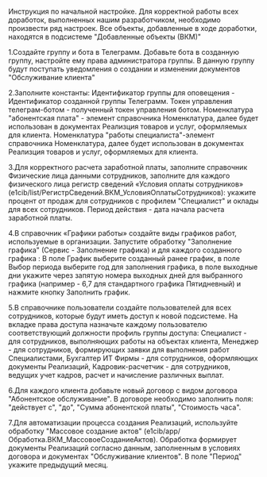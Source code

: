 Инструкция по начальной настройке.
Для корректной работы всех доработок, выполненных нашим разработчиком, необходимо произвести ряд настроек. Все объекты, добавленные в ходе доработки, находятся в подсистеме "Добавленные объекты (ВКМ)"

1.Создайте группу и бота в Телеграмм. Добавьте бота в созданную группу, настройте ему права администратора группы. В данную группу будут поступать уведомления о создании и изменении документов "Обслуживание клиента"

2.Заполните константы: 
Идентификатор группы для оповещения - Идентификатор созданной группы Телеграмм.
Токен управления телеграм-ботом - полученный токен управления ботом.
Номенклатура "абонентская плата" - элемент справочника Номенклатура, далее будет использован в документах Реализция товаров и услуг, оформляемых для клиента.
Номенклатура "работы специалиста"-элемент справочника Номенклатура, далее будет использован в документах Реализция товаров и услуг, оформляемых для клиента. 

3.Для корректного расчета заработной платы, заполните справочник Физические лица данными сотрудников, заполните для каждого физического лица регистр сведений «Условия оплаты сотрудников» (e1cib/list/РегистрСведений.ВКМ_УсловияОплатыСотрудников): укажите процент от продаж для  сотрудников с профилем "Специалист" и оклады для всех сотрудников. Период действия - дата начала расчета заработной платы.

4.В справочник «Графики работы» создайте виды графиков работ, используемые в организации. Запустите обработку "Заполнение графика" (Сервис - Заполнение графика) и для каждого созданного графика :
В поле График выберите созданный ранее график, в поле Выбор периода выберите год для заполнения графика, в поле выходные дни укажите через запятую номера выходных дней для выбранного графика (например - 6,7 для стандартного графика Пятидневный) и нажмите кнопку Заполнить график. 

5.В справочнике пользователи создайте пользователей для всех сотрудников, которые будут иметь доступ к новой подсистеме. На вкладке права доступа назначьте каждому пользователю соответствующий должности профиль группы доступа: 
Специалист - для сотрудников, выполняющих работы на объектах клиента, 
Менеджер - для сотрудников, формирующих заявки для выполнения работ Специалистами, 
Бухгалтер ИТ Фирмы - для сотрудников, оформляющих документы Реализаций, 
Кадровик-расчетчик - для сотрудников, ведущих учет кадров, расчет и начисление различных выплат.

6.Для каждого клиента добавьте новый договор с видом договора "Абонентское обслуживание". В договоре необходимо заполнить поля: "действует с", "до", "Сумма абонентской платы", "Стоимость часа". 

7.Для автоматизации процесса создания Реализаций, используйте обработку "Массовое создание актов" (e1cib/app/Обработка.ВКМ_МассовоеСозданиеАктов). Обработка формирует документы Реализаций согласно данным, заполненным в условиях договора и документах "Обслуживание клиентов". В поле "Период" укажите предыдущий месяц.
